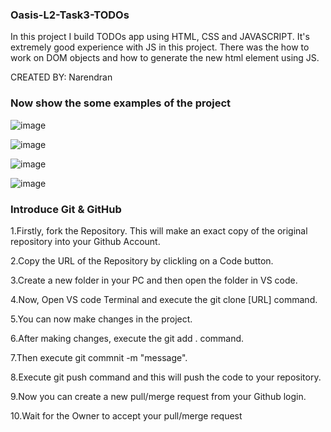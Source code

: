 ###  Oasis-L2-Task3-TODOs

In this project I build TODOs app using HTML, CSS and JAVASCRIPT. It's extremely good experience with JS in this project. There was the how to work on DOM objects and how to generate the new html element using JS.

CREATED BY: Narendran

###  Now show the some examples of the project



![image](https://user-images.githubusercontent.com/99761772/209714858-8100c66b-d563-4608-8641-9254e765c863.png)


![image](https://user-images.githubusercontent.com/99761772/209714923-fcfc0756-43e7-4a01-b3f7-20a3f7f302c7.png)


![image](https://user-images.githubusercontent.com/99761772/209714962-fa81531d-9237-446d-8669-c1d4fae50e1b.png)


![image](https://user-images.githubusercontent.com/99761772/209715117-6574ce79-de23-4027-b23f-62126eaf2535.png)




###  Introduce Git & GitHub
1.Firstly, fork the Repository. This will make an exact copy of the original repository into your Github Account.

2.Copy the URL of the Repository by clickling on a Code button.

3.Create a new folder in your PC and then open the folder in VS code.

4.Now, Open VS code Terminal and execute the git clone [URL] command.

5.You can now make changes in the project.

6.After making changes, execute the git add . command.

7.Then execute git commnit -m "message".

8.Execute git push command and this will push the code to your repository.

9.Now you can create a new pull/merge request from your Github login.

10.Wait for the Owner to accept your pull/merge request
